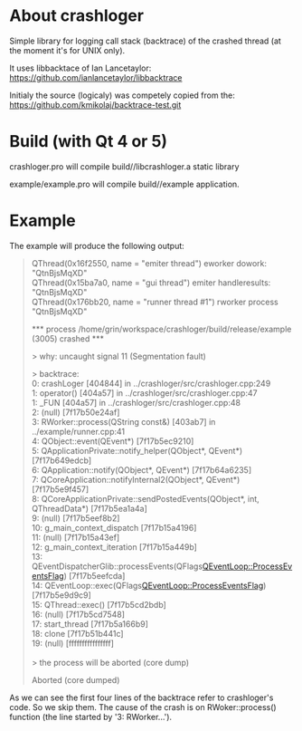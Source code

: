 # About crashloger

Simple library for logging call stack (backtrace) of the crashed thread (at the moment it's for UNIX only).

It uses libbacktace of Ian Lancetaylor: https://github.com/ianlancetaylor/libbacktrace

Initialy the source (logicaly) was competely copied from the: https://github.com/kmikolaj/backtrace-test.git

# Build (with Qt 4 or 5)

crashloger.pro will compile build/<debug or release>/libcrashloger.a static library

example/example.pro will compile build/<debug or release>/example application.
  
# Example

The example will produce the following output:

> QThread(0x16f2550, name = "emiter thread") eworker dowork:  "QtnBjsMqXD"<br/>
> QThread(0x15ba7a0, name = "gui thread") emiter handleresults:  "QtnBjsMqXD"<br/>
> QThread(0x176bb20, name = "runner thread #1") rworker process "QtnBjsMqXD"<br/>
>
> \*** process /home/grin/workspace/crashloger/build/release/example (3005) crashed ***
>
>  \> why: uncaught signal 11 (Segmentation fault)
>
>  \> backtrace:<br/>
>    0: crashLoger [404844] in ../crashloger/src/crashloger.cpp:249<br/>
>    1: operator() [404a57] in ../crashloger/src/crashloger.cpp:47<br/>
>    1: _FUN [404a57] in ../crashloger/src/crashloger.cpp:48<br/>
>    2: (null) [7f17b50e24af]<br/>
>    3: RWorker::process(QString const&) [403ab7] in ../example/runner.cpp:41<br/>
>    4: QObject::event(QEvent*) [7f17b5ec9210]<br/>
>    5: QApplicationPrivate::notify_helper(QObject*, QEvent*) [7f17b649edcb]<br/>
>    6: QApplication::notify(QObject*, QEvent*) [7f17b64a6235]<br/>
>    7: QCoreApplication::notifyInternal2(QObject*, QEvent*) [7f17b5e9f457]<br/>
>    8: QCoreApplicationPrivate::sendPostedEvents(QObject*, int, QThreadData*) [7f17b5ea1a4a]<br/>
>    9: (null) [7f17b5eef8b2]<br/>
>   10: g_main_context_dispatch [7f17b15a4196]<br/>
>   11: (null) [7f17b15a43ef]<br/>
>   12: g_main_context_iteration [7f17b15a449b]<br/>
>   13: QEventDispatcherGlib::processEvents(QFlags<QEventLoop::ProcessEventsFlag>) [7f17b5eefcda]<br/>
>   14: QEventLoop::exec(QFlags<QEventLoop::ProcessEventsFlag>) [7f17b5e9d9c9]<br/>
>   15: QThread::exec() [7f17b5cd2bdb]<br/>
>   16: (null) [7f17b5cd7548]<br/>
>   17: start_thread [7f17b5a166b9]<br/>
>   18: clone [7f17b51b441c]<br/>
>   19: (null) [ffffffffffffffff]<br/>
> <br/>
>  \> the process will be aborted (core dump)
> 
> Aborted (core dumped)

As we can see the first four lines of the backtrace refer to crashloger's code.
So we skip them. The cause of the crash is on RWoker::process() function (the line started by '3: RWorker...').
